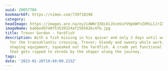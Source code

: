 ```yaml
---
uuid: 20057704
bookmarkOf: https://vimeo.com/739718298
category: 
headImage: https://images.are.na/eyJidWNrZXQiOiJhcmVuYV9pbWFnZXMiLCJrZXkiOiIyMDA1NzcwNC9vcmlnaW5hbF9iYWJiZWQ5NzQwZjUzNTM5MzI0YWYyNTY1MDJiYzRmYi5qcGciLCJlZGl0cyI6eyJyZXNpemUiOnsid2lkdGgiOjEyMDAsImhlaWdodCI6MTIwMCwiZml0IjoiaW5zaWRlIiwid2l0aG91dEVubGFyZ2VtZW50Ijp0cnVlfSwid2VicCI6eyJxdWFsaXR5Ijo5MH0sImpwZWciOnsicXVhbGl0eSI6OTB9LCJyb3RhdGUiOm51bGx9fQ==?bc=0
imageName: babbed9740f53539324af256502bc4fb.jpg
title: Trevor Gordon - Yardfish
description: With a fish missing in his quiver and only 2 days until we shoved off
  for the transatlantic crossing, Trevor; bloody and sweaty while working with piecemeal
  shaping equipment, squeaked out the Yardfish. A crude yet functional surf craft
  that gets ripped to shreds by the shaper along the journey.
tags: 
date: '2023-01-26T19:49:09.215Z'
---
```

